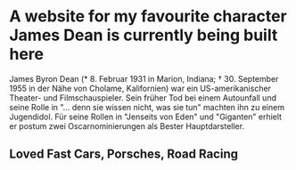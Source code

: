 # A website for my favourite character James Dean is currently being built here

James Byron Dean (* 8. Februar 1931 in Marion, Indiana; † 30. September 1955 in der Nähe von Cholame, Kalifornien) war ein US-amerikanischer Theater- und Filmschauspieler. Sein früher Tod bei einem Autounfall und seine Rolle in "… denn sie wissen nicht, was sie tun" machten ihn zu einem Jugendidol. Für seine Rollen in "Jenseits von Eden" und "Giganten" erhielt er postum zwei Oscarnominierungen als Bester Hauptdarsteller. 

## Loved Fast Cars, Porsches, Road Racing